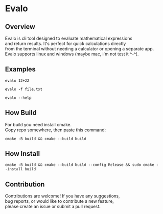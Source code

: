 # Evalo

## Overview

Evalo is cli tool designed to evaluate mathematical expressions  
and return results. It's perfect for quick calculations directly  
from the terminal without needing a calculator or opening a separate app.  
Evalo supports linux and windows (maybe mac, i'm not test it ^-^).  

## Examples

```
evalo 12+22
```
```
evalo -f file.txt
```
```
evalo --help
```

## How Build

For build you need install cmake.  
Copy repo somewhere, then paste this command:  
```
cmake -B build && cmake --build build
```

## How Install

```
cmake -B build && cmake --build build --config Release && sudo cmake --install build
```
  
## Contribution

Contributions are welcome! If you have any suggestions,  
bug reports, or would like to contribute a new feature,  
please create an issue or submit a pull request.  
